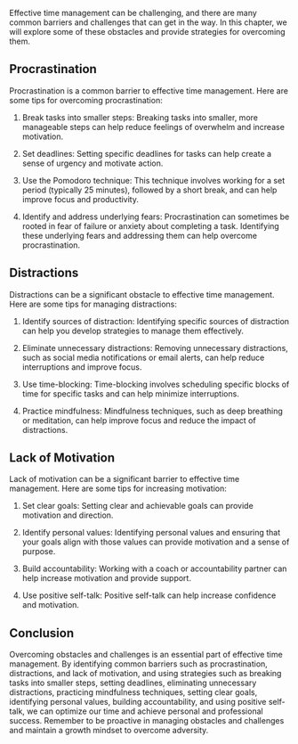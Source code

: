 
Effective time management can be challenging, and there are many common barriers and challenges that can get in the way. In this chapter, we will explore some of these obstacles and provide strategies for overcoming them.

Procrastination
---------------

Procrastination is a common barrier to effective time management. Here are some tips for overcoming procrastination:

1. Break tasks into smaller steps: Breaking tasks into smaller, more manageable steps can help reduce feelings of overwhelm and increase motivation.

2. Set deadlines: Setting specific deadlines for tasks can help create a sense of urgency and motivate action.

3. Use the Pomodoro technique: This technique involves working for a set period (typically 25 minutes), followed by a short break, and can help improve focus and productivity.

4. Identify and address underlying fears: Procrastination can sometimes be rooted in fear of failure or anxiety about completing a task. Identifying these underlying fears and addressing them can help overcome procrastination.

Distractions
------------

Distractions can be a significant obstacle to effective time management. Here are some tips for managing distractions:

1. Identify sources of distraction: Identifying specific sources of distraction can help you develop strategies to manage them effectively.

2. Eliminate unnecessary distractions: Removing unnecessary distractions, such as social media notifications or email alerts, can help reduce interruptions and improve focus.

3. Use time-blocking: Time-blocking involves scheduling specific blocks of time for specific tasks and can help minimize interruptions.

4. Practice mindfulness: Mindfulness techniques, such as deep breathing or meditation, can help improve focus and reduce the impact of distractions.

Lack of Motivation
------------------

Lack of motivation can be a significant barrier to effective time management. Here are some tips for increasing motivation:

1. Set clear goals: Setting clear and achievable goals can provide motivation and direction.

2. Identify personal values: Identifying personal values and ensuring that your goals align with those values can provide motivation and a sense of purpose.

3. Build accountability: Working with a coach or accountability partner can help increase motivation and provide support.

4. Use positive self-talk: Positive self-talk can help increase confidence and motivation.

Conclusion
----------

Overcoming obstacles and challenges is an essential part of effective time management. By identifying common barriers such as procrastination, distractions, and lack of motivation, and using strategies such as breaking tasks into smaller steps, setting deadlines, eliminating unnecessary distractions, practicing mindfulness techniques, setting clear goals, identifying personal values, building accountability, and using positive self-talk, we can optimize our time and achieve personal and professional success. Remember to be proactive in managing obstacles and challenges and maintain a growth mindset to overcome adversity.
